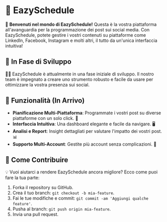 # 📅 EazySchedule

🌟 **Benvenuti nel mondo di EazySchedule!** Questa è la vostra piattaforma all'avanguardia per la programmazione dei post sui social media. Con EazySchedule, potete gestire i vostri contenuti su piattaforme come LinkedIn, Facebook, Instagram e molti altri, il tutto da un'unica interfaccia intuitiva!

## 🚧 In Fase di Sviluppo

👨‍💻 EazySchedule è attualmente in una fase iniziale di sviluppo. Il nostro team è impegnato a creare uno strumento robusto e facile da usare per ottimizzare la vostra presenza sui social.

## 🎉 Funzionalità (In Arrivo)

- **Pianificazione Multi-Piattaforma**: Programmate i vostri post su diverse piattaforme con un solo click. 🔄
- **Interfaccia Intuitiva**: Una dashboard elegante e facile da navigare. 🖥️
- **Analisi e Report**: Insight dettagliati per valutare l'impatto dei vostri post. 📊
- **Supporto Multi-Account**: Gestite più account senza complicazioni. 👥

## 🤝 Come Contribuire

💡 Vuoi aiutarci a rendere EazySchedule ancora migliore? Ecco come puoi fare la tua parte:

1. Forka il repository su GitHub.
2. Crea il tuo branch: `git checkout -b mia-feature`.
3. Fai le tue modifiche e commit: `git commit -am 'Aggiungi qualche feature'`.
4. Pusha al branch: `git push origin mia-feature`.
5. Invia una pull request.
